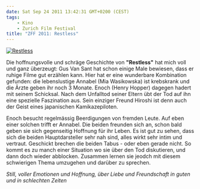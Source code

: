 ```yaml
---
date: Sat Sep 24 2011 13:42:31 GMT+0200 (CEST)
tags:
    - Kino
    - Zurich Film Festival
title: "ZFF 2011: Restless"
---
```



[![Restless](http://media.tumblr.com/tumblr_ls0xusJKAA1qa2z4q.jpg "Restless")](http://www.zurichfilmfestival.org/de//filme/1796/restless/)

Die hoffnungsvolle und schräge Geschichte von **"Restless"** hat mich
voll und ganz überzeugt: Gus Van Sant hat schon einige Male bewiesen,
dass er ruhige Filme gut erzählen kann. Hier hat er eine wunderbare
Kombination gefunden: die lebenslustige Annabel (Mia Wasikowska) ist
krebskrank und die Ärzte geben ihr noch 3 Monate. Enoch (Henry Hopper)
dagegen hadert mit seinem Schicksal. Nach dem Unfalltod seiner Eltern
übt der Tod auf ihn eine spezielle Faszination aus. Sein einziger Freund
Hiroshi ist denn auch der Geist eines japanischen Kamikazepiloten.

Enoch besucht regelmässig Beerdigungen von fremden Leute. Auf eben einer
solchen trifft er Annabel. Die beiden freunden sich an, schon bald geben
sie sich gegenseitig Hoffnung für ihr Leben. Es ist gut zu sehen, dass
sich die beiden Hauptdarsteller sehr nah sind, alles wirkt sehr intim
und vertraut. Geschickt brechen die beiden Tabus - oder eben gerade
nicht. So kommt es zu manch einer Situation wo sie über den Tod
diskutieren, und dann doch wieder abblocken. Zusammen lernen sie jeodch
mit diesem schwierigen Thema umzugehen und darüber zu sprechen.

*Still, voller Emotionen und Hoffnung, über Liebe und Freundschaft in
guten und in schlechten Zeiten*


